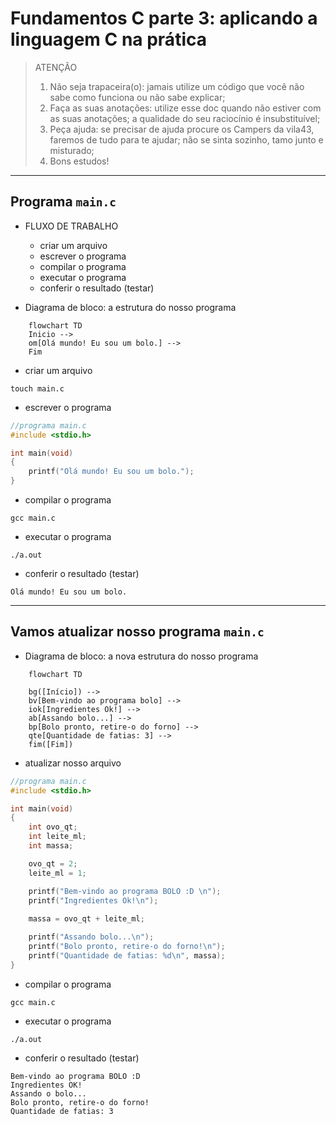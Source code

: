# Fundamentos C parte 3: aplicando a linguagem C na prática

> ATENÇÃO
> 
> 1. Não seja trapaceira(o): jamais utilize um código que você não sabe como funciona ou não sabe explicar;
> 2. Faça as suas anotações: utilize esse doc quando não estiver com as suas anotações; a qualidade do seu raciocínio é insubstituível;
> 3. Peça ajuda: se precisar de ajuda procure os Campers da vila43, faremos de tudo para te ajudar; não se sinta sozinho, tamo junto e misturado;
> 4. Bons estudos!

---
## Programa `main.c`

- FLUXO DE TRABALHO
	- criar um arquivo
	- escrever o programa
	- compilar o programa
	- executar o programa
	- conferir o resultado (testar)


- Diagrama de bloco: a estrutura do nosso programa

```mermaid
	flowchart TD
	Inicio -->
	om[Olá mundo! Eu sou um bolo.] -->
	Fim
```


- criar um arquivo

```shell
touch main.c
```

- escrever o programa

```C
//programa main.c
#include <stdio.h>

int main(void)
{
	printf("Olá mundo! Eu sou um bolo.");
}
```

- compilar o programa

```shell
gcc main.c
```

- executar o programa

```shell
./a.out
```

- conferir o resultado (testar)

```shell
Olá mundo! Eu sou um bolo.
```


---
## Vamos atualizar nosso programa `main.c`

- Diagrama de bloco: a nova estrutura do nosso programa

```mermaid
	flowchart TD

	bg([Início]) -->
	bv[Bem-vindo ao programa bolo] -->
	iok[Ingredientes Ok!] -->
	ab[Assando bolo...] -->
	bp[Bolo pronto, retire-o do forno] -->
	qte[Quantidade de fatias: 3] -->
	fim([Fim])
```

- atualizar nosso arquivo

```c
//programa main.c
#include <stdio.h>

int main(void)
{
	int ovo_qt;
	int leite_ml;
	int massa;

	ovo_qt = 2;
	leite_ml = 1;

	printf("Bem-vindo ao programa BOLO :D \n");
	printf("Ingredientes Ok!\n");
	
	massa = ovo_qt + leite_ml;

	printf("Assando bolo...\n");
	printf("Bolo pronto, retire-o do forno!\n");
	printf("Quantidade de fatias: %d\n", massa);
}
```

- compilar o programa

```shell
gcc main.c
```

- executar o programa

```shell
./a.out
```

- conferir o resultado (testar)

```shell
Bem-vindo ao programa BOLO :D
Ingredientes OK!
Assando o bolo...
Bolo pronto, retire-o do forno!
Quantidade de fatias: 3
```
